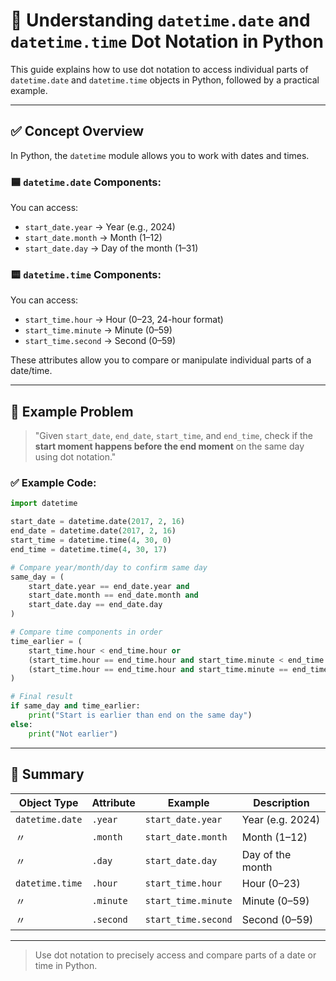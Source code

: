 # 📅 Understanding `datetime.date` and `datetime.time` Dot Notation in Python

This guide explains how to use dot notation to access individual parts of `datetime.date` and `datetime.time` objects in Python, followed by a practical example.

---

## ✅ Concept Overview

In Python, the `datetime` module allows you to work with dates and times.

### 🟦 `datetime.date` Components:
You can access:
- `start_date.year` → Year (e.g., 2024)
- `start_date.month` → Month (1–12)
- `start_date.day` → Day of the month (1–31)

### 🟨 `datetime.time` Components:
You can access:
- `start_time.hour` → Hour (0–23, 24-hour format)
- `start_time.minute` → Minute (0–59)
- `start_time.second` → Second (0–59)

These attributes allow you to compare or manipulate individual parts of a date/time.

---

## 🧪 Example Problem

> "Given `start_date`, `end_date`, `start_time`, and `end_time`, check if the **start moment happens before the end moment** on the same day using dot notation."

### ✅ Example Code:

```python
import datetime

start_date = datetime.date(2017, 2, 16)
end_date = datetime.date(2017, 2, 16)
start_time = datetime.time(4, 30, 0)
end_time = datetime.time(4, 30, 17)

# Compare year/month/day to confirm same day
same_day = (
    start_date.year == end_date.year and
    start_date.month == end_date.month and
    start_date.day == end_date.day
)

# Compare time components in order
time_earlier = (
    start_time.hour < end_time.hour or
    (start_time.hour == end_time.hour and start_time.minute < end_time.minute) or
    (start_time.hour == end_time.hour and start_time.minute == end_time.minute and start_time.second < end_time.second)
)

# Final result
if same_day and time_earlier:
    print("Start is earlier than end on the same day")
else:
    print("Not earlier")
```

---

## 🧠 Summary

| Object Type | Attribute | Example | Description |
|-------------|-----------|---------|-------------|
| `datetime.date` | `.year` | `start_date.year` | Year (e.g. 2024) |
| 〃 | `.month` | `start_date.month` | Month (1–12) |
| 〃 | `.day` | `start_date.day` | Day of the month |
| `datetime.time` | `.hour` | `start_time.hour` | Hour (0–23) |
| 〃 | `.minute` | `start_time.minute` | Minute (0–59) |
| 〃 | `.second` | `start_time.second` | Second (0–59) |

---

> Use dot notation to precisely access and compare parts of a date or time in Python.
